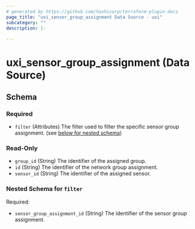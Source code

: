 ```yaml
---
# generated by https://github.com/hashicorp/terraform-plugin-docs
page_title: "uxi_sensor_group_assignment Data Source - uxi"
subcategory: ""
description: |-
  
---
```


# uxi_sensor_group_assignment (Data Source)





<!-- schema generated by tfplugindocs -->
## Schema

### Required

- `filter` (Attributes) The filter used to filter the specific sensor group assignment. (see [below for nested schema](#nestedatt--filter))

### Read-Only

- `group_id` (String) The identifier of the assigned group.
- `id` (String) The identifier of the network group assignment.
- `sensor_id` (String) The identifier of the assigned sensor.

<a id="nestedatt--filter"></a>
### Nested Schema for `filter`

Required:

- `sensor_group_assignment_id` (String) The identifier of the sensor group assignment.
